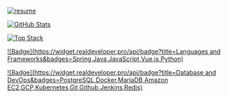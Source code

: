 

[![resume]](https://www.notion.so/icetime96/Hephai-350d5e96911b4c3182ed1b3109fca36a)

[![GitHub Stats]](https://github.com/anuraghazra/github-readme-stats "GitHub Readme Stats")

[![Top Stack](https://widget.realdeveloper.pro/api/top?stack=Spring,Java,Vue.js)](https://github.com/bingsu-kun)

[![Badge](https://widget.realdeveloper.pro/api/badge?title=Languages and Frameworks&badges=Spring,Java,JavaScript,Vue.js,Python)](https://github.com/bingsu-kun)

[![Badge](https://widget.realdeveloper.pro/api/badge?title=Database and DevOps&badges=PostgreSQL,Docker,MariaDB,Amazon EC2,GCP,Kubernetes,Git,Github,Jenkins,Redis)](https://github.com/bingsu-kun)

<!-- ref -->

[resume]: https://img.shields.io/static/v1?style=for-the-badge&color=000000&logoColor=ffffff&label=&message=Resume&logo=notion&#000000
[github stats]: https://github-readme-stats.vercel.app/api?username=bingsu-kun&title_color=5f4b8b&text_color=f0eee9&icon_color=00abc0&bg_color=212121&hide_border=true&hide_title=true&theme=&show_icons=true&include_all_commits=true&count_private=true&line_height=24
